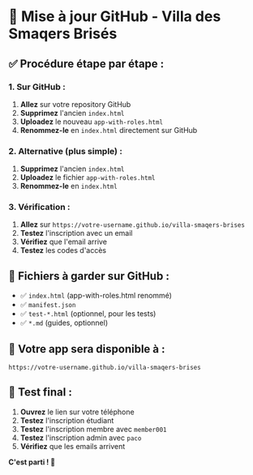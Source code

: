 # 🔄 Mise à jour GitHub - Villa des Smaqers Brisés

## ✅ Procédure étape par étape :

### **1. Sur GitHub :**
1. **Allez** sur votre repository GitHub
2. **Supprimez** l'ancien `index.html`
3. **Uploadez** le nouveau `app-with-roles.html`
4. **Renommez-le** en `index.html` directement sur GitHub

### **2. Alternative (plus simple) :**
1. **Supprimez** l'ancien `index.html`
2. **Uploadez** le fichier `app-with-roles.html`
3. **Renommez-le** en `index.html`

### **3. Vérification :**
1. **Allez** sur `https://votre-username.github.io/villa-smaqers-brises`
2. **Testez** l'inscription avec un email
3. **Vérifiez** que l'email arrive
4. **Testez** les codes d'accès

## 📁 Fichiers à garder sur GitHub :
- ✅ `index.html` (app-with-roles.html renommé)
- ✅ `manifest.json`
- ✅ `test-*.html` (optionnel, pour les tests)
- ✅ `*.md` (guides, optionnel)

## 🚀 Votre app sera disponible à :
`https://votre-username.github.io/villa-smaqers-brises`

## 🧪 Test final :
1. **Ouvrez** le lien sur votre téléphone
2. **Testez** l'inscription étudiant
3. **Testez** l'inscription membre avec `member001`
4. **Testez** l'inscription admin avec `paco`
5. **Vérifiez** que les emails arrivent

**C'est parti ! 🚀**
